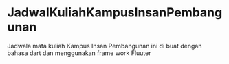 # JadwalKuliahKampusInsanPembangunan
Jadwala mata kuliah Kampus Insan Pembangunan ini di buat dengan bahasa dart dan menggunakan frame work Fluuter
